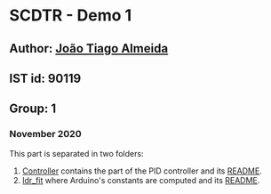 # SCDTR - Demo 1

## Author: [João Tiago Almeida](https://github.com/Joao-Tiago-Almeida)
## IST id: 90119
## Group: 1

### November 2020

This part is separated in two folders:
1. [Controller](https://github.com/Guilherme-Viegas/SCTDR/tree/master/Labs_Almeida/controller) contains the part of the PID controller and its [README](https://github.com/Guilherme-Viegas/SCTDR/tree/master/Labs_Almeida/controller/README.md).
2. [ldr_fit](https://github.com/Guilherme-Viegas/SCTDR/tree/master/Labs_Almeida/ldr_fit) where Arduino's constants are computed and its [README](https://github.com/Guilherme-Viegas/SCTDR/tree/master/Labs_Almeida/ldr_fit/README.md).

